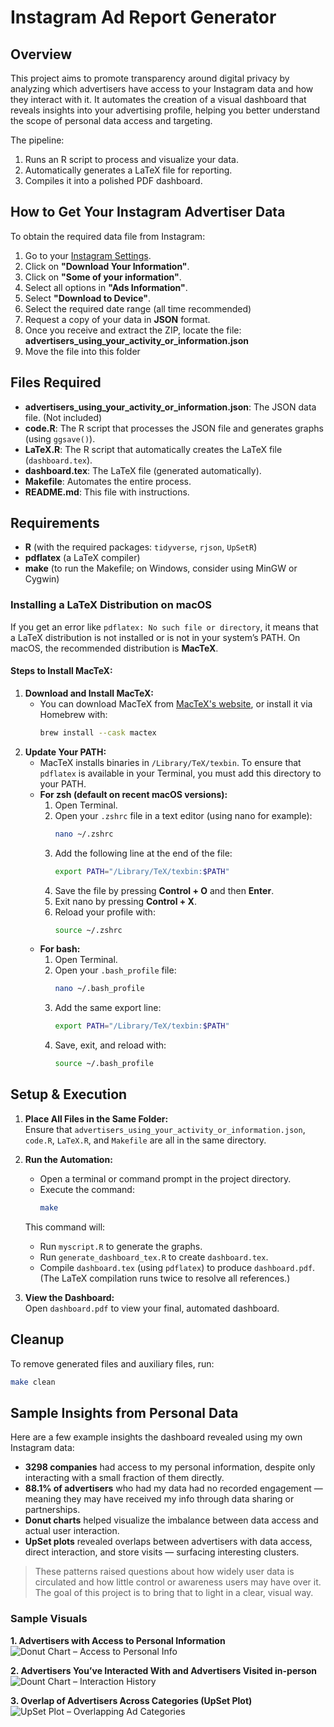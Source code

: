 # Instagram Ad Report Generator

## Overview

This project aims to promote transparency around digital privacy by analyzing which advertisers have access to your Instagram data and how they interact with it. It automates the creation of a visual dashboard that reveals insights into your advertising profile, helping you better understand the scope of personal data access and targeting.

The pipeline:
1. Runs an R script to process and visualize your data.
2. Automatically generates a LaTeX file for reporting.
3. Compiles it into a polished PDF dashboard.

## How to Get Your Instagram Advertiser Data

To obtain the required data file from Instagram:

1. Go to your [Instagram Settings]([https://www.instagram.com/accounts/privacy_and_security/](https://accountscenter.instagram.com/info_and_permissions/dyi/?theme=dark)).
2. Click on **"Download Your Information"**.
3. Click on **"Some of your information"**.
4. Select all options in **"Ads Information"**.
5. Select **"Download to Device"**.
6. Select the required date range (all time recommended)
7. Request a copy of your data in **JSON** format.
8. Once you receive and extract the ZIP, locate the file: **advertisers_using_your_activity_or_information.json**
9. Move the file into this folder


## Files Required

- **advertisers_using_your_activity_or_information.json**: The JSON data file. (Not included)
- **code.R**: The R script that processes the JSON file and generates graphs (using `ggsave()`).
- **LaTeX.R**: The R script that automatically creates the LaTeX file (`dashboard.tex`).
- **dashboard.tex**: The LaTeX file (generated automatically).
- **Makefile**: Automates the entire process.
- **README.md**: This file with instructions.

## Requirements

- **R** (with the required packages: `tidyverse`, `rjson`, `UpSetR`)
- **pdflatex** (a LaTeX compiler)
- **make** (to run the Makefile; on Windows, consider using MinGW or Cygwin)

### Installing a LaTeX Distribution on macOS

If you get an error like `pdflatex: No such file or directory`, it means that a LaTeX distribution is not installed or is not in your system’s PATH. On macOS, the recommended distribution is **MacTeX**.

#### Steps to Install MacTeX:

1. **Download and Install MacTeX:**
   - You can download MacTeX from [MacTeX's website](https://tug.org/mactex/), or install it via Homebrew with:
     ```bash
     brew install --cask mactex
     ```
2. **Update Your PATH:**
   - MacTeX installs binaries in `/Library/TeX/texbin`. To ensure that `pdflatex` is available in your Terminal, you must add this directory to your PATH.
   - **For zsh (default on recent macOS versions):**
     1. Open Terminal.
     2. Open your `.zshrc` file in a text editor (using nano for example):
        ```bash
        nano ~/.zshrc
        ```
     3. Add the following line at the end of the file:
        ```bash
        export PATH="/Library/TeX/texbin:$PATH"
        ```
     4. Save the file by pressing **Control + O** and then **Enter**.
     5. Exit nano by pressing **Control + X**.
     6. Reload your profile with:
        ```bash
        source ~/.zshrc
        ```
   - **For bash:**
     1. Open Terminal.
     2. Open your `.bash_profile` file:
        ```bash
        nano ~/.bash_profile
        ```
     3. Add the same export line:
        ```bash
        export PATH="/Library/TeX/texbin:$PATH"
        ```
     4. Save, exit, and reload with:
        ```bash
        source ~/.bash_profile
        ```

## Setup & Execution

1. **Place All Files in the Same Folder:**  
   Ensure that `advertisers_using_your_activity_or_information.json`, `code.R`, `LaTeX.R`, and `Makefile` are all in the same directory.

2. **Run the Automation:**
   - Open a terminal or command prompt in the project directory.
   - Execute the command:
     ```bash
     make
     ```
   This command will:
   - Run `myscript.R` to generate the graphs.
   - Run `generate_dashboard_tex.R` to create `dashboard.tex`.
   - Compile `dashboard.tex` (using `pdflatex`) to produce `dashboard.pdf`.  
   (The LaTeX compilation runs twice to resolve all references.)

3. **View the Dashboard:**  
   Open `dashboard.pdf` to view your final, automated dashboard.

## Cleanup

To remove generated files and auxiliary files, run:
```bash
make clean
```

## Sample Insights from Personal Data

Here are a few example insights the dashboard revealed using my own Instagram data:

- **3298 companies** had access to my personal information, despite only interacting with a small fraction of them directly.
- **88.1% of advertisers** who had my data had no recorded engagement — meaning they may have received my info through data sharing or partnerships.
- **Donut charts** helped visualize the imbalance between data access and actual user interaction.
- **UpSet plots** revealed overlaps between advertisers with data access, direct interaction, and store visits — surfacing interesting clusters.

> These patterns raised questions about how widely user data is circulated and how little control or awareness users may have over it. The goal of this project is to bring that to light in a clear, visual way.

### Sample Visuals

**1. Advertisers with Access to Personal Information**  
![Donut Chart – Access to Personal Info](https://imgur.com/8ZuYASL.png)

**2. Advertisers You’ve Interacted With and Advertisers Visited in-person**
![Dount Chart – Interaction History](https://imgur.com/qb1JJ5N.png)

**3. Overlap of Advertisers Across Categories (UpSet Plot)**
![UpSet Plot – Overlapping Ad Categories](https://imgur.com/GrnDNvw.png)

